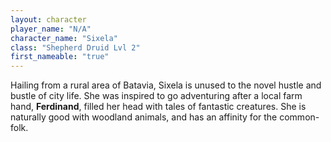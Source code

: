 ```yaml
---
layout: character
player_name: "N/A"
character_name: "Sixela"
class: "Shepherd Druid Lvl 2"
first_nameable: "true"
---
```


Hailing from a rural area of Batavia, Sixela is unused to the novel hustle and bustle of city life. 
She was inspired to go adventuring after a local farm hand, **Ferdinand**, filled her head with tales of fantastic creatures.
She is naturally good with woodland animals, and has an affinity for the common-folk. 
